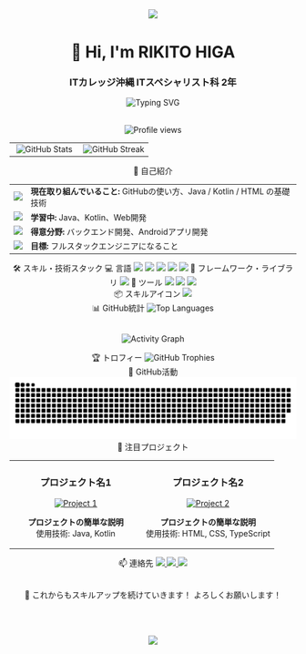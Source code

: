 <div align="center"> <!-- ヘッダー画像 --> <img src="https://capsule-render.vercel.app/api?type=waving&color=gradient&height=200&section=header&text=Welcome%20to%20My%20Profile!&fontSize=40&fontAlignY=35&animation=twinkling" /> <!-- タイトル --> <h1>👋 Hi, I'm RIKITO HIGA</h1> <h3>ITカレッジ沖縄 ITスペシャリスト科 2年</h3> <img src="https://readme-typing-svg.herokuapp.com?font=Fira+Code&pause=1000&color=2E9EF7&center=true&vCenter=true&width=500&lines=学生エンジニアです;Javaを勉強中です;新しい技術を学ぶのが好きです" alt="Typing SVG" />
<br/><br/>

<img src="https://komarev.com/ghpvc/?username=itc-s24023&color=blueviolet&style=for-the-badge&label=プロフィール訪問数" alt="Profile views" /> </div>
<!-- プロフィールセクション --> <table align="center"> <tr> <td align="center" width="50%"> <img src="https://github-readme-stats.vercel.app/api?username=itc-s24023&show_icons=true&theme=tokyonight&hide_border=true&count_private=true" alt="GitHub Stats" /> </td> <td align="center" width="50%"> <img src="https://github-readme-streak-stats.herokuapp.com/?user=itc-s24023&theme=tokyonight&hide_border=true" alt="GitHub Streak" /> </td> </tr> </table>
<div align="center">
🚀 自己紹介
</div> <table align="center"> <tr> <td> <img src="https://img.icons8.com/color/48/000000/laptop-coding.png" width="30"/> </td> <td> <b>現在取り組んでいること:</b> GitHubの使い方、Java / Kotlin / HTML の基礎技術 </td> </tr> <tr> <td> <img src="https://img.icons8.com/color/48/000000/student-center.png" width="30"/> </td> <td> <b>学習中:</b> Java、Kotlin、Web開発 </td> </tr> <tr> <td> <img src="https://img.icons8.com/color/48/000000/chat.png" width="30"/> </td> <td> <b>得意分野:</b> バックエンド開発、Androidアプリ開発 </td> </tr> <tr> <td> <img src="https://img.icons8.com/color/48/000000/rocket.png" width="30"/> </td> <td> <b>目標:</b> フルスタックエンジニアになること </td> </tr> </table>
<div align="center">
🛠️ スキル・技術スタック
💻 言語
<img src="https://img.shields.io/badge/-Java-007396?style=for-the-badge&logo=Java&logoColor=white" /> <img src="https://img.shields.io/badge/-Kotlin-7F52FF?style=for-the-badge&logo=Kotlin&logoColor=white" /> <img src="https://img.shields.io/badge/-HTML5-E34F26?style=for-the-badge&logo=HTML5&logoColor=white" /> <img src="https://img.shields.io/badge/-CSS3-1572B6?style=for-the-badge&logo=CSS3&logoColor=white" /> <img src="https://img.shields.io/badge/-TypeScript-3178C6?style=for-the-badge&logo=TypeScript&logoColor=white" />
🚀 フレームワーク・ライブラリ
<img src="https://img.shields.io/badge/-React-61DAFB?style=for-the-badge&logo=React&logoColor=black" />
🔧 ツール
<img src="https://img.shields.io/badge/-Git-F05032?style=for-the-badge&logo=Git&logoColor=white" /> <img src="https://img.shields.io/badge/-VS_Code-007ACC?style=for-the-badge&logo=Visual-Studio-Code&logoColor=white" /> <img src="https://img.shields.io/badge/-Twitter-1DA1F2?style=for-the-badge&logo=Twitter&logoColor=white" /> <br/>
📦 スキルアイコン
<a href="https://skillicons.dev"> <img src="https://skillicons.dev/icons?i=twitter,vscode,react,typescript,java,kotlin,html,css,git,github" /> </a> </div>
<div align="center">
📊 GitHub統計
<img src="https://github-readme-stats.vercel.app/api/top-langs/?username=itc-s24023&layout=compact&theme=tokyonight&hide_border=true" alt="Top Languages" />
<br/><br/>

<img src="https://github-readme-activity-graph.vercel.app/graph?username=itc-s24023&theme=tokyo-night&hide_border=true" alt="Activity Graph" /> </div>
<div align="center">
🏆 トロフィー
<img src="https://github-profile-trophy.vercel.app/?username=itc-s24023&theme=tokyonight&margin-w=15&no-frame=true&row=1" alt="GitHub Trophies" /> </div>
<div align="center">
🐍 GitHub活動
<picture> <source media="(prefers-color-scheme: dark)" srcset="https://raw.githubusercontent.com/obregonia1/obregonia1/master/img/snake-dark.svg"> <source media="(prefers-color-scheme: light)" srcset="https://raw.githubusercontent.com/obregonia1/obregonia1/master/img/snake.svg"> <img alt="github contribution grid snake animation" src="https://raw.githubusercontent.com/obregonia1/obregonia1/master/img/snake-dark.svg"> </picture> </div>
<div align="center">
🎯 注目プロジェクト
</div> <table align="center"> <tr> <td width="50%"> <h3 align="center">プロジェクト名1</h3> <div align="center"> <a href="リポジトリURL" target="_blank"> <img src="https://github-readme-stats.vercel.app/api/pin/?username=itc-s24023&repo=リポジトリ名&theme=tokyonight&hide_border=true" alt="Project 1" /> </a> <p> <strong>プロジェクトの簡単な説明</strong> <br/> 使用技術: Java, Kotlin </p> </div> </td> <td width="50%"> <h3 align="center">プロジェクト名2</h3> <div align="center"> <a href="リポジトリURL" target="_blank"> <img src="https://github-readme-stats.vercel.app/api/pin/?username=itc-s24023&repo=リポジトリ名&theme=tokyonight&hide_border=true" alt="Project 2" /> </a> <p> <strong>プロジェクトの簡単な説明</strong> <br/> 使用技術: HTML, CSS, TypeScript </p> </div> </td> </tr> </table>
<div align="center">
📫 連絡先
<a href="https://twitter.com/あなたのTwitter"> <img src="https://img.shields.io/badge/-Twitter-1DA1F2?style=for-the-badge&logo=Twitter&logoColor=white" /> </a> <a href="mailto:your.email@example.com"> <img src="https://img.shields.io/badge/-Email-D14836?style=for-the-badge&logo=Gmail&logoColor=white" /> </a> <a href="https://あなたのポートフォリオサイト"> <img src="https://img.shields.io/badge/-Portfolio-000000?style=for-the-badge&logo=About.me&logoColor=white" /> </a>
<br/><br/>

🌟 これからもスキルアップを続けていきます！
よろしくお願いします！

<br/><br/>

<!-- フッター画像 --> <img src="https://capsule-render.vercel.app/api?type=waving&color=gradient&height=100&section=footer" /> </div>
